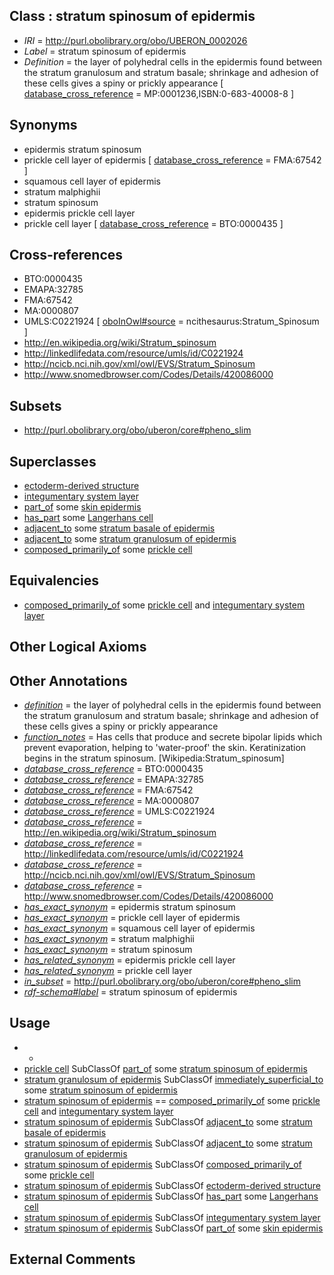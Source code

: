 
## Class : stratum spinosum of epidermis

 * *IRI* = http://purl.obolibrary.org/obo/UBERON_0002026
 * *Label* = stratum spinosum of epidermis
 * *Definition* = the layer of polyhedral cells in the epidermis found between the stratum granulosum and stratum basale; shrinkage and adhesion of these cells gives a spiny or prickly appearance [ [database_cross_reference](../../ef/oboInOwl#hasDbXref.md) = MP:0001236,ISBN:0-683-40008-8 ]

## Synonyms

 * epidermis stratum spinosum
 * prickle cell layer of epidermis [ [database_cross_reference](../../ef/oboInOwl#hasDbXref.md) = FMA:67542 ]
 * squamous cell layer of epidermis
 * stratum malphighii
 * stratum spinosum
 * epidermis prickle cell layer
 * prickle cell layer [ [database_cross_reference](../../ef/oboInOwl#hasDbXref.md) = BTO:0000435 ]

## Cross-references

 * BTO:0000435
 * EMAPA:32785
 * FMA:67542
 * MA:0000807
 * UMLS:C0221924 [ [oboInOwl#source](../../ce/oboInOwl#source.md) = ncithesaurus:Stratum_Spinosum ]
 * http://en.wikipedia.org/wiki/Stratum_spinosum
 * http://linkedlifedata.com/resource/umls/id/C0221924
 * http://ncicb.nci.nih.gov/xml/owl/EVS/Stratum_Spinosum
 * http://www.snomedbrowser.com/Codes/Details/420086000

## Subsets

 * http://purl.obolibrary.org/obo/uberon/core#pheno_slim

## Superclasses

 * [ectoderm-derived structure](../../UBERON/21/UBERON_0004121.md)
 * [integumentary system layer](../../UBERON/54/UBERON_0013754.md)
 * [part_of](../../BFO/50/BFO_0000050.md) some [skin epidermis](../../UBERON/03/UBERON_0001003.md)
 * [has_part](../../BFO/51/BFO_0000051.md) some [Langerhans cell](../../CL/53/CL_0000453.md)
 * [adjacent_to](../../RO/20/RO_0002220.md) some [stratum basale of epidermis](../../UBERON/25/UBERON_0002025.md)
 * [adjacent_to](../../RO/20/RO_0002220.md) some [stratum granulosum of epidermis](../../UBERON/69/UBERON_0002069.md)
 * [composed_primarily_of](../../RO/73/RO_0002473.md) some [prickle cell](../../CL/49/CL_0000649.md)

## Equivalencies

 * [composed_primarily_of](../../RO/73/RO_0002473.md) some [prickle cell](../../CL/49/CL_0000649.md) and [integumentary system layer](../../UBERON/54/UBERON_0013754.md)

## Other Logical Axioms


## Other Annotations

 * *[definition](../../IAO/15/IAO_0000115.md)* = the layer of polyhedral cells in the epidermis found between the stratum granulosum and stratum basale; shrinkage and adhesion of these cells gives a spiny or prickly appearance
 * *[function_notes](../../UBPROP/09/UBPROP_0000009.md)* = Has cells that produce and secrete bipolar lipids which prevent evaporation, helping to 'water-proof' the skin. Keratinization begins in the stratum spinosum. [Wikipedia:Stratum_spinosum]
 * *[database_cross_reference](../../ef/oboInOwl#hasDbXref.md)* = BTO:0000435
 * *[database_cross_reference](../../ef/oboInOwl#hasDbXref.md)* = EMAPA:32785
 * *[database_cross_reference](../../ef/oboInOwl#hasDbXref.md)* = FMA:67542
 * *[database_cross_reference](../../ef/oboInOwl#hasDbXref.md)* = MA:0000807
 * *[database_cross_reference](../../ef/oboInOwl#hasDbXref.md)* = UMLS:C0221924
 * *[database_cross_reference](../../ef/oboInOwl#hasDbXref.md)* = http://en.wikipedia.org/wiki/Stratum_spinosum
 * *[database_cross_reference](../../ef/oboInOwl#hasDbXref.md)* = http://linkedlifedata.com/resource/umls/id/C0221924
 * *[database_cross_reference](../../ef/oboInOwl#hasDbXref.md)* = http://ncicb.nci.nih.gov/xml/owl/EVS/Stratum_Spinosum
 * *[database_cross_reference](../../ef/oboInOwl#hasDbXref.md)* = http://www.snomedbrowser.com/Codes/Details/420086000
 * *[has_exact_synonym](../../ym/oboInOwl#hasExactSynonym.md)* = epidermis stratum spinosum
 * *[has_exact_synonym](../../ym/oboInOwl#hasExactSynonym.md)* = prickle cell layer of epidermis
 * *[has_exact_synonym](../../ym/oboInOwl#hasExactSynonym.md)* = squamous cell layer of epidermis
 * *[has_exact_synonym](../../ym/oboInOwl#hasExactSynonym.md)* = stratum malphighii
 * *[has_exact_synonym](../../ym/oboInOwl#hasExactSynonym.md)* = stratum spinosum
 * *[has_related_synonym](../../ym/oboInOwl#hasRelatedSynonym.md)* = epidermis prickle cell layer
 * *[has_related_synonym](../../ym/oboInOwl#hasRelatedSynonym.md)* = prickle cell layer
 * *[in_subset](../../et/oboInOwl#inSubset.md)* = http://purl.obolibrary.org/obo/uberon/core#pheno_slim
 * *[rdf-schema#label](../../el/rdf-schema#label.md)* = stratum spinosum of epidermis

## Usage

 * -
 * [prickle cell](../../CL/49/CL_0000649.md) SubClassOf [part_of](../../BFO/50/BFO_0000050.md) some [stratum spinosum of epidermis](../../UBERON/26/UBERON_0002026.md)
 * [stratum granulosum of epidermis](../../UBERON/69/UBERON_0002069.md) SubClassOf [immediately_superficial_to](../../BSPO/14/BSPO_0015014.md) some [stratum spinosum of epidermis](../../UBERON/26/UBERON_0002026.md)
 * [stratum spinosum of epidermis](../../UBERON/26/UBERON_0002026.md) == [composed_primarily_of](../../RO/73/RO_0002473.md) some [prickle cell](../../CL/49/CL_0000649.md) and [integumentary system layer](../../UBERON/54/UBERON_0013754.md)
 * [stratum spinosum of epidermis](../../UBERON/26/UBERON_0002026.md) SubClassOf [adjacent_to](../../RO/20/RO_0002220.md) some [stratum basale of epidermis](../../UBERON/25/UBERON_0002025.md)
 * [stratum spinosum of epidermis](../../UBERON/26/UBERON_0002026.md) SubClassOf [adjacent_to](../../RO/20/RO_0002220.md) some [stratum granulosum of epidermis](../../UBERON/69/UBERON_0002069.md)
 * [stratum spinosum of epidermis](../../UBERON/26/UBERON_0002026.md) SubClassOf [composed_primarily_of](../../RO/73/RO_0002473.md) some [prickle cell](../../CL/49/CL_0000649.md)
 * [stratum spinosum of epidermis](../../UBERON/26/UBERON_0002026.md) SubClassOf [ectoderm-derived structure](../../UBERON/21/UBERON_0004121.md)
 * [stratum spinosum of epidermis](../../UBERON/26/UBERON_0002026.md) SubClassOf [has_part](../../BFO/51/BFO_0000051.md) some [Langerhans cell](../../CL/53/CL_0000453.md)
 * [stratum spinosum of epidermis](../../UBERON/26/UBERON_0002026.md) SubClassOf [integumentary system layer](../../UBERON/54/UBERON_0013754.md)
 * [stratum spinosum of epidermis](../../UBERON/26/UBERON_0002026.md) SubClassOf [part_of](../../BFO/50/BFO_0000050.md) some [skin epidermis](../../UBERON/03/UBERON_0001003.md)

## External Comments

